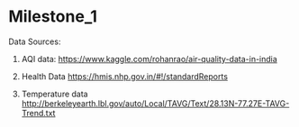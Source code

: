 # Milestone_1

Data Sources:
1. AQI data:
https://www.kaggle.com/rohanrao/air-quality-data-in-india

2. Health Data
https://hmis.nhp.gov.in/#!/standardReports

3. Temperature data
http://berkeleyearth.lbl.gov/auto/Local/TAVG/Text/28.13N-77.27E-TAVG-Trend.txt
